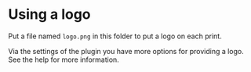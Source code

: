 Using a logo
============

Put a file named `logo.png` in this folder to put a logo on each print.

Via the settings of the plugin you have more options for providing a logo. See the help for more information.

